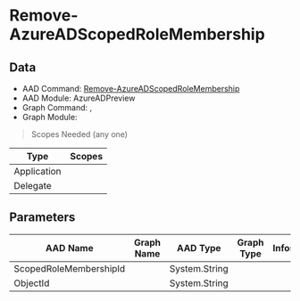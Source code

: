 # Remove-AzureADScopedRoleMembership

> 

## Data

+ AAD Command: [Remove-AzureADScopedRoleMembership](https://docs.microsoft.com/en-us/powershell/module/AzureADPreview/Remove-AzureADScopedRoleMembership)
+ AAD Module: AzureADPreview
+ Graph Command: [](), []()
+ Graph Module: 

> Scopes Needed (any one)

|Type|Scopes|
|---|---|
|Application||
|Delegate||

## Parameters

|AAD Name|Graph Name|AAD Type|Graph Type|Infos|
|---|---|---|---|---|
|ScopedRoleMembershipId||System.String|||
|ObjectId||System.String|||


